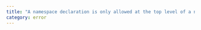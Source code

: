 ```yaml
---
title: "A namespace declaration is only allowed at the top level of a namespace or module."
category: error
---
```

